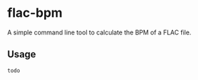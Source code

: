 # flac-bpm

A simple command line tool to calculate the BPM of a FLAC file.

## Usage

```
todo
```


